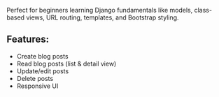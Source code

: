 Perfect for beginners learning Django fundamentals like models, class-based views, URL routing, templates, and Bootstrap styling.

## Features:
- Create blog posts
- Read blog posts (list & detail view)
- Update/edit posts
- Delete posts
- Responsive UI


